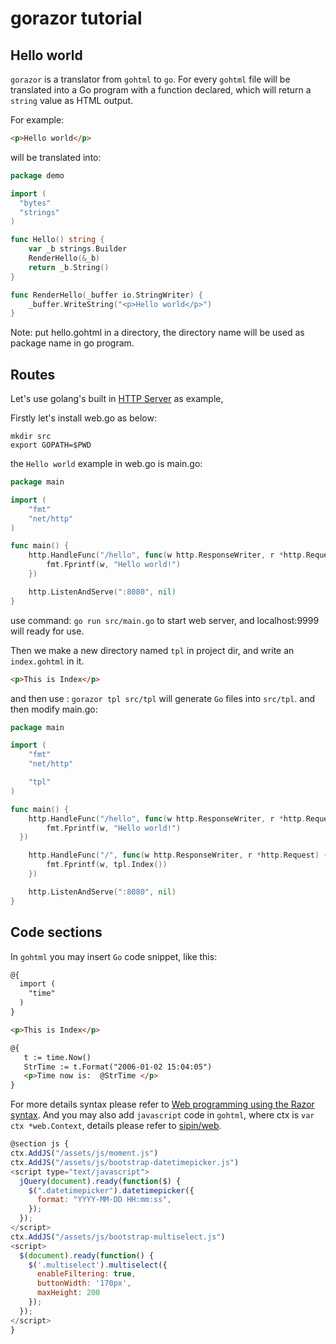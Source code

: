 # gorazor tutorial

## Hello world

`gorazor` is a translator from `gohtml` to `go`. For every `gohtml` file will be translated into a Go program with a function declared, which will return a `string` value as HTML output.

For example:

```html
<p>Hello world</p>
```

will be translated into:

```go
package demo

import (
  "bytes"
  "strings"
)

func Hello() string {
	var _b strings.Builder
	RenderHello(&_b)
	return _b.String()
}

func RenderHello(_buffer io.StringWriter) {
	_buffer.WriteString("<p>Hello world</p>")
}
```

Note: put hello.gohtml in a directory, the directory name will be used as package name in go program.

## Routes

Let's use golang's built in [HTTP Server](https://gowebexamples.com/http-server/) as example,

Firstly let's install web.go as below:
```shell
mkdir src
export GOPATH=$PWD
```

the `Hello world` example in web.go is main.go:

```go
package main

import (
	"fmt"
	"net/http"
)

func main() {
	http.HandleFunc("/hello", func(w http.ResponseWriter, r *http.Request) {
		fmt.Fprintf(w, "Hello world!")
	})

	http.ListenAndServe(":8080", nil)
}
```

use command: `go run src/main.go` to start web server, and localhost:9999 will ready for use.

Then we make a new directory named `tpl` in project dir, and write an `index.gohtml` in it.

```html
<p>This is Index</p>
```

and then use : `gorazor tpl src/tpl` will generate `Go` files into `src/tpl`.
and then modify main.go:

```go
package main

import (
	"fmt"
	"net/http"

	"tpl"
)

func main() {
	http.HandleFunc("/hello", func(w http.ResponseWriter, r *http.Request) {
		fmt.Fprintf(w, "Hello world!")
  })

	http.HandleFunc("/", func(w http.ResponseWriter, r *http.Request) {
		fmt.Fprintf(w, tpl.Index())
	})

	http.ListenAndServe(":8080", nil)
}
```

## Code sections

In `gohtml` you may insert `Go` code snippet, like this:
```html
@{
  import (
    "time"
  )
}

<p>This is Index</p>

@{
   t := time.Now()
   StrTime := t.Format("2006-01-02 15:04:05")
   <p>Time now is:  @StrTime </p>
}
```

For more details syntax please refer to [Web programming using the Razor syntax](http://www.asp.net/web-pages/tutorials/basics/2-introduction-to-asp-net-web-programming-using-the-razor-syntax).
And you may also add `javascript` code in `gohtml`, where ctx is `var ctx *web.Context`, details please refer to [sipin/web](http://github.com/sipin/web).


```javascript
@section js {
ctx.AddJS("/assets/js/moment.js")
ctx.AddJS("/assets/js/bootstrap-datetimepicker.js")
<script type="text/javascript">
  jQuery(document).ready(function($) {
    $(".datetimepicker").datetimepicker({
      format: "YYYY-MM-DD HH:mm:ss",
    });
  });
</script>
ctx.AddJS("/assets/js/bootstrap-multiselect.js")
<script>
  $(document).ready(function() {
    $('.multiselect').multiselect({
      enableFiltering: true,
      buttonWidth: '170px',
      maxHeight: 200
    });
  });
</script>
}
```

